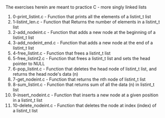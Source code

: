 The exercises herein are meant to practice C - more singly linked lists
1. 0-print_listint.c - Function that prints all the elements of a listint_t list
2. 1-listint_len.c - Function that Returns the number of elements in a listint_t list
3. 2-add_nodeint.c - Function that adds a new node at the beginning of a listint_t list
4. 3-add_nodeint_end.c - Function that adds a new node at the end of a listint_t list
5. 4-free_listint.c - Function that frees a listint_t list
6. 5-free_listint2.c - Function that frees a listint_t list and sets the head pointer to NULL
7. 6-pop_listint.c - Function that deletes the head node of listint_t list, and returns the head node's data (n)
8. 7-get_nodeint.c - Function that returns the nth node of listint_t list
9. 8-sum_listint.c - Function that returns sum of all the data (n) in listint_t list
10. 9-insert_nodeint.c - Function that inserts a new node at a given position in a listint_t list
11. 10-delete_nodeint.c - Function that deletes the node at index (index) of a listint_t list
